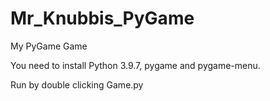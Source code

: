 # Mr_Knubbis_PyGame
My PyGame Game

You need to install Python 3.9.7, pygame and pygame-menu.

Run by double clicking Game.py
